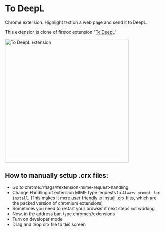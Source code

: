 # To DeepL

Chrome extension. Highlight text on a web page and send it to DeepL.

This extension is clone of firefox extension "[To DeepL](https://github.com/rewkha/firefox-to-deepl)"

<img alt="To DeepL extension" src="screenshots/1.png" width="400">


## How to manually setup .crx files:

- Go to chrome://flags/#extension-mime-request-handling
- Change Handling of extension MIME type requests to `Always prompt for install`. (This makes it more user friendly to install .crx files, which are the packed version of chromium extensions)
- Sometimes you need to restart your browser if next steps not working
- Now, in the address bar, type chrome://extensions
- Turn on developer mode
- Drag and drop crx file to this screen
